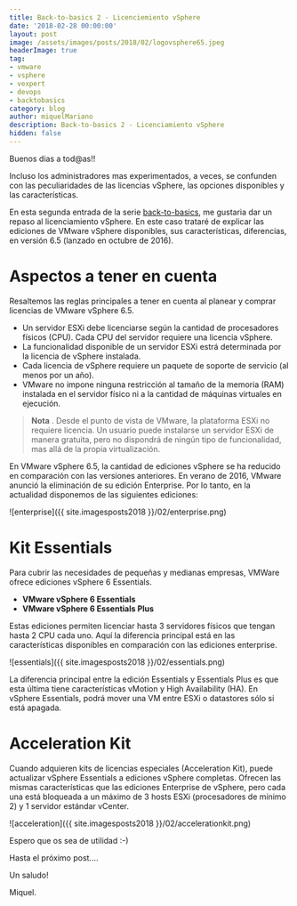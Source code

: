 ```yaml
---
title: Back-to-basics 2 - Licenciemiento vSphere
date: '2018-02-28 00:00:00'
layout: post
image: /assets/images/posts/2018/02/logovsphere65.jpeg
headerImage: true
tag:
- vmware
- vsphere
- vexpert
- devops
- backtobasics
category: blog
author: miquelMariano
description: Back-to-basics 2 - Licenciamiento vSphere
hidden: false
---
```


Buenos dias a tod@as!!

Incluso los administradores mas experimentados, a veces, se confunden con las peculiaridades de las licencias vSphere, las opciones disponibles y las características.

En esta segunda entrada de la serie [back-to-basics](https://miquelmariano.github.io/tags/#backtobasics), me gustaria dar un repaso al licenciamiento vSphere. En este caso trataré de explicar las ediciones de VMware vSphere disponibles, sus características, diferencias, en versión 6.5 (lanzado en octubre de 2016).

# Aspectos a tener en cuenta
Resaltemos las reglas principales a tener en cuenta al planear y comprar licencias de VMware vSphere 6.5.

+ Un servidor ESXi debe licenciarse según la cantidad de procesadores físicos (CPU). Cada CPU del servidor requiere una licencia vSphere.
+ La funcionalidad disponible de un servidor ESXi estrá determinada por la licencia de vSphere instalada.
+ Cada licencia de vSphere requiere un paquete de soporte de servicio (al menos por un año).
+ VMware no impone ninguna restricción al tamaño de la memoria (RAM) instalada en el servidor físico ni a la cantidad de máquinas virtuales en ejecución.

> **Nota** . Desde el punto de vista de VMware, la plataforma ESXi no requiere licencia. Un usuario puede instalarse un servidor ESXi de manera gratuita, pero no dispondrá de ningún tipo de funcionalidad, mas allá de la propia virtualización.

En VMware vSphere 6.5, la cantidad de ediciones vSphere se ha reducido en comparación con las versiones anteriores. En verano de 2016, VMware anunció la eliminación de su edición Enterprise. Por lo tanto, en la actualidad disponemos de las siguientes ediciones:

![enterprise]({{ site.imagesposts2018 }}/02/enterprise.png)

# Kit Essentials

Para cubrir las necesidades de pequeñas y medianas empresas, VMWare ofrece ediciones vSphere 6 Essentials.

+ **VMware vSphere 6 Essentials**
+ **VMware vSphere 6 Essentials Plus**

Estas ediciones permiten licenciar hasta 3 servidores físicos que tengan hasta 2 CPU cada uno. Aquí la diferencia principal está en las características disponibles en comparación con las ediciones enterprise.

![essentials]({{ site.imagesposts2018 }}/02/essentials.png)

La diferencia principal entre la edición Essentials y Essentials Plus es que esta última tiene características vMotion y High Availability (HA). En vSphere Essentials, podrá mover una VM entre ESXi o datastores sólo si está apagada.

# Acceleration Kit

Cuando adquieren kits de licencias especiales (Acceleration Kit), puede actualizar vSphere Essentials a ediciones vSphere completas. Ofrecen las mismas características que las ediciones Enterprise de vSphere, pero cada una está bloqueada a un máximo de 3 hosts ESXi (procesadores de mínimo 2) y 1 servidor estándar vCenter.

![acceleration]({{ site.imagesposts2018 }}/02/accelerationkit.png)

Espero que os sea de utilidad :-)

Hasta el próximo post....

Un saludo!

Miquel.


